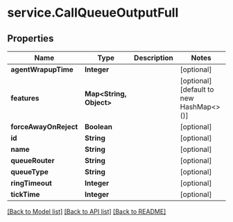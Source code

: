# service.CallQueueOutputFull

## Properties
Name | Type | Description | Notes
------------ | ------------- | ------------- | -------------
**agentWrapupTime** | **Integer** |  | [optional] 
**features** | **Map&lt;String, Object&gt;** |  | [optional] [default to new HashMap<>()]
**forceAwayOnReject** | **Boolean** |  | [optional] 
**id** | **String** |  | [optional] 
**name** | **String** |  | [optional] 
**queueRouter** | **String** |  | [optional] 
**queueType** | **String** |  | [optional] 
**ringTimeout** | **Integer** |  | [optional] 
**tickTime** | **Integer** |  | [optional] 

[[Back to Model list]](../README.md#documentation-for-models) [[Back to API list]](../README.md#documentation-for-api-endpoints) [[Back to README]](../README.md)


